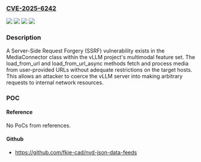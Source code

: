 ### [CVE-2025-6242](https://cve.mitre.org/cgi-bin/cvename.cgi?name=CVE-2025-6242)
![](https://img.shields.io/static/v1?label=Product&message=Red%20Hat%20AI%20Inference%20Server&color=blue)
![](https://img.shields.io/static/v1?label=Product&message=Red%20Hat%20Enterprise%20Linux%20AI%20(RHEL%20AI)&color=blue)
![](https://img.shields.io/static/v1?label=Version&message=n%2Fa&color=blue)
![](https://img.shields.io/static/v1?label=Vulnerability&message=Server-Side%20Request%20Forgery%20(SSRF)&color=brightgreen)

### Description

A Server-Side Request Forgery (SSRF) vulnerability exists in the MediaConnector class within the vLLM project's multimodal feature set. The load_from_url and load_from_url_async methods fetch and process media from user-provided URLs without adequate restrictions on the target hosts. This allows an attacker to coerce the vLLM server into making arbitrary requests to internal network resources.

### POC

#### Reference
No PoCs from references.

#### Github
- https://github.com/fkie-cad/nvd-json-data-feeds


